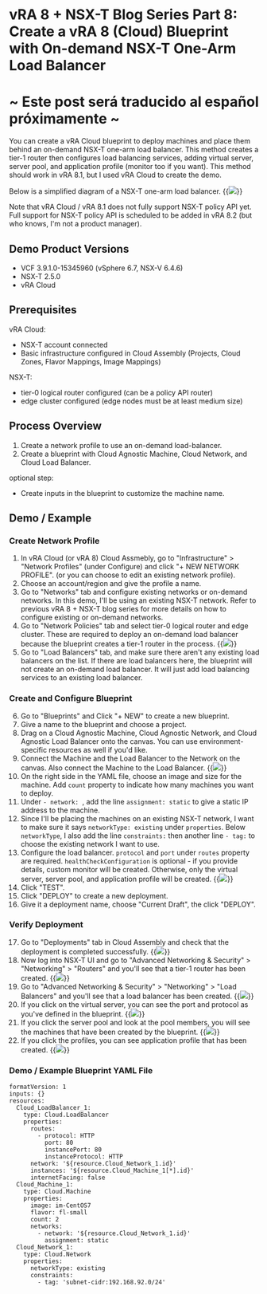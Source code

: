 # vRA 8 + NSX-T Blog Series Part 8: Create a vRA 8 (Cloud) Blueprint with On-demand NSX-T One-Arm Load Balancer

# ~ Este post será traducido al español próximamente ~

You can create a vRA Cloud blueprint to deploy machines and place them behind an on-demand NSX-T one-arm load balancer. This method creates a tier-1 router then configures load balancing services, adding virtual server, server pool, and application profile (monitor too if you want). This method should work in vRA 8.1, but I used vRA Cloud to create the demo.

Below is a simplified diagram of a NSX-T one-arm load balancer.
{{<image src="diagram.png" linked="true">}}

Note that vRA Cloud / vRA 8.1 does not fully support NSX-T policy API yet. Full support for NSX-T policy API is scheduled to be added in vRA 8.2 (but who knows, I'm not a product manager).

## Demo Product Versions  
* VCF 3.9.1.0-15345960 (vSphere 6.7, NSX-V 6.4.6)
* NSX-T 2.5.0
* vRA Cloud

## Prerequisites
vRA Cloud:
* NSX-T account connected
* Basic infrastructure configured in Cloud Assembly (Projects, Cloud Zones, Flavor Mappings, Image Mappings)

NSX-T:
* tier-0 logical router configured (can be a policy API router)
* edge cluster configured (edge nodes must be at least medium size)


## Process Overview
1. Create a network profile to use an on-demand load-balancer.
2. Create a blueprint with Cloud Agnostic Machine, Cloud Network, and Cloud Load Balancer.

optional step:
* Create inputs in the blueprint to customize the machine name.


## Demo / Example

### Create Network Profile
1. In vRA Cloud (or vRA 8) Cloud Assmebly, go to "Infrastructure" > "Network Profiles" (under Configure) and click "+ NEW NETWORK PROFILE". (or you can choose to edit an existing network profile).
2. Choose an account/region and give the profile a name.
3. Go to "Networks" tab and configure existing networks or on-demand networks. In this demo, I'll be using an existing NSX-T network. Refer to previous vRA 8 + NSX-T blog series for more details on how to configure existing or on-demand networks.
4. Go to "Network Policies" tab and select tier-0 logical router and edge cluster. These are required to deploy an on-demand load balancer because the blueprint creates a tier-1 router in the process. 
{{<image src="step4.png" linked="true">}}
5. Go to "Load Balancers" tab, and make sure there aren't any existing load balancers on the list. If there are load balancers here, the blueprint will not create an on-demand load balancer. It will just add load balancing services to an existing load balancer.

### Create and Configure Blueprint
6. Go to "Blueprints" and Click "+ NEW" to create a new blueprint.
7. Give a name to the blueprint and choose a project.
8. Drag on a Cloud Agnostic Machine, Cloud Agnostic Network, and Cloud Agnostic Load Balancer onto the canvas. You can use environment-specific resources as well if you'd like. 
9. Connect the Machine and the Load Balancer to the Network on the canvas. Also connect the Machine to the Load Balancer. 
{{<image src="step9.png" linked="true">}}
10. On the right side in the YAML file, choose an image and size for the machine. Add `count` property to indicate how many machines you want to deploy.
11. Under `- network: `, add the line `assignment: static` to give a static IP address to the machine.
12. Since I'll be placing the machines on an existing NSX-T network, I want to make sure it says `networkType: existing` under `properties`. Below `networkType`, I also add the line `constraints:` then another line `- tag:` to choose the existing network I want to use.
13. Configure the load balancer. `protocol` and `port` under `routes` property are required. `healthCheckConfiguration` is optional - if you provide details, custom monitor will be created. Otherwise, only the virtual server, server pool, and application profile will be created.
{{<image src="step13.png" linked="true">}}
14. Click "TEST".
15. Click "DEPLOY" to create a new deployment.
16. Give it a deployment name, choose "Current Draft", the click "DEPLOY".

### Verify Deployment
17. Go to "Deployments" tab in Cloud Assembly and check that the deployment is completed successfully.
{{<image src="step17.png" linked="true">}}
18. Now log into NSX-T UI and go to "Advanced Networking & Security" > "Networking" > "Routers" and you'll see that a tier-1 router has been created.
{{<image src="step18.png" linked="true">}}
19. Go to "Advanced Networking & Security" > "Networking" > "Load Balancers" and you'll see that a load balancer has been created. 
{{<image src="step19.png" linked="true">}}
20. If you click on the virtual server, you can see the port and protocol as you've defined in the blueprint.
{{<image src="step20.png" linked="true">}}
21. If you click the server pool and look at the pool members, you will see the machines that have been created by the blueprint. 
{{<image src="step21.png" linked="true">}}
22. If you click the profiles, you can see application profile that has been created.
{{<image src="step22.png" linked="true">}}


### Demo / Example Blueprint YAML File
```
formatVersion: 1
inputs: {}
resources:
  Cloud_LoadBalancer_1:
    type: Cloud.LoadBalancer
    properties:
      routes:
        - protocol: HTTP
          port: 80
          instancePort: 80
          instanceProtocol: HTTP
      network: '${resource.Cloud_Network_1.id}'
      instances: '${resource.Cloud_Machine_1[*].id}'
      internetFacing: false
  Cloud_Machine_1:
    type: Cloud.Machine
    properties:
      image: im-CentOS7
      flavor: fl-small
      count: 2
      networks:
        - network: '${resource.Cloud_Network_1.id}'
          assignment: static
  Cloud_Network_1:
    type: Cloud.Network
    properties:
      networkType: existing
      constraints:
        - tag: 'subnet-cidr:192.168.92.0/24'
```
